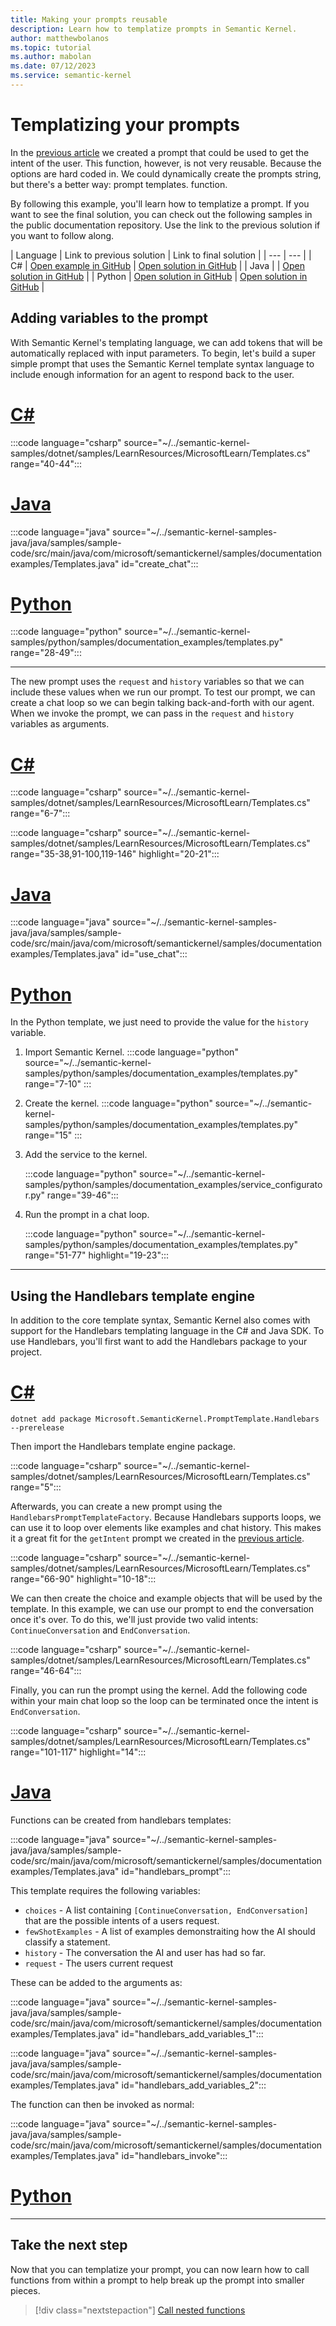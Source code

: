 ```yaml
---
title: Making your prompts reusable
description: Learn how to templatize prompts in Semantic Kernel.
author: matthewbolanos
ms.topic: tutorial
ms.author: mabolan
ms.date: 07/12/2023
ms.service: semantic-kernel
---
```


# Templatizing your prompts

In the [previous article](./your-first-prompt.md) we created a prompt that could be used to get the intent of the user. This function, however, is not very reusable. Because the options are hard coded in. We could dynamically create the prompts string, but there's a better way: prompt templates. function.

By following this example, you'll learn how to templatize a prompt. If you want to see the final solution, you can check out the following samples in the public documentation repository. Use the link to the previous solution if you want to follow along.

| Language  | Link to previous solution | Link to final solution |
| --- | --- |
| C# | [Open example in GitHub](https://github.com/microsoft/semantic-kernel/blob/main/dotnet/samples/LearnResources/MicrosoftLearn/Templates.cs) | [Open solution in GitHub](https://github.com/microsoft/semantic-kernel/blob/main/dotnet/samples/KernelSyntaxExamples/Example31_SerializingPrompts.cs) |
| Java |  | [Open solution in GitHub](https://github.com/microsoft/semantic-kernel/blob/java-v1/java/samples/sample-code/src/main/java/com/microsoft/semantickernel/samples/documentationexamples/Templates.java) |
| Python | [Open solution in GitHub](https://github.com/microsoft/semantic-kernel/blob/main/python/samples/documentation_examples/serializing_prompts.py) | [Open solution in GitHub](https://github.com/microsoft/semantic-kernel/blob/main/python/samples/documentation_examples/templates.py) |

## Adding variables to the prompt
With Semantic Kernel's templating language, we can add tokens that will be automatically replaced with input parameters. To begin, let's build a super simple prompt that uses the Semantic Kernel template syntax language to include enough information for an agent to respond back to the user.

# [C#](#tab/Csharp)

:::code language="csharp" source="~/../semantic-kernel-samples/dotnet/samples/LearnResources/MicrosoftLearn/Templates.cs" range="40-44":::

# [Java](#tab/Java)

:::code language="java" source="~/../semantic-kernel-samples-java/java/samples/sample-code/src/main/java/com/microsoft/semantickernel/samples/documentationexamples/Templates.java" id="create_chat":::

# [Python](#tab/python)

:::code language="python" source="~/../semantic-kernel-samples/python/samples/documentation_examples/templates.py" range="28-49":::

---

The new prompt uses the `request` and `history` variables so that we can include these values when we run our prompt.
To test our prompt, we can create a chat loop so we can begin talking back-and-forth with our agent.
When we invoke the prompt, we can pass in the `request` and `history` variables as arguments.

# [C#](#tab/Csharp)

:::code language="csharp" source="~/../semantic-kernel-samples/dotnet/samples/LearnResources/MicrosoftLearn/Templates.cs" range="6-7":::

:::code language="csharp" source="~/../semantic-kernel-samples/dotnet/samples/LearnResources/MicrosoftLearn/Templates.cs" range="35-38,91-100,119-146" highlight="20-21":::

# [Java](#tab/Java)

:::code language="java" source="~/../semantic-kernel-samples-java/java/samples/sample-code/src/main/java/com/microsoft/semantickernel/samples/documentationexamples/Templates.java" id="use_chat":::

# [Python](#tab/python)

In the Python template, we just need to provide the value for the `history` variable.

1. Import Semantic Kernel.
    :::code language="python" source="~/../semantic-kernel-samples/python/samples/documentation_examples/templates.py" range="7-10" :::

2. Create the kernel.
    :::code language="python" source="~/../semantic-kernel-samples/python/samples/documentation_examples/templates.py" range="15" :::

3. Add the service to the kernel.

    :::code language="python" source="~/../semantic-kernel-samples/python/samples/documentation_examples/service_configurator.py" range="39-46":::

4. Run the prompt in a chat loop.

    :::code language="python" source="~/../semantic-kernel-samples/python/samples/documentation_examples/templates.py" range="51-77" highlight="19-23":::

---

## Using the Handlebars template engine
In addition to the core template syntax, Semantic Kernel also comes with support for the Handlebars templating language in the C# and Java SDK. To use Handlebars, you'll first want to add the Handlebars package to your project.

# [C#](#tab/Csharp)

```console
dotnet add package Microsoft.SemanticKernel.PromptTemplate.Handlebars --prerelease
```

Then import the Handlebars template engine package.

:::code language="csharp" source="~/../semantic-kernel-samples/dotnet/samples/LearnResources/MicrosoftLearn/Templates.cs" range="5":::

Afterwards, you can create a new prompt using the `HandlebarsPromptTemplateFactory`. Because Handlebars supports loops, we can use it to loop over elements like examples and chat history. This makes it a great fit for the `getIntent` prompt we created in the [previous article](./your-first-prompt.md).

:::code language="csharp" source="~/../semantic-kernel-samples/dotnet/samples/LearnResources/MicrosoftLearn/Templates.cs" range="66-90" highlight="10-18":::

We can then create the choice and example objects that will be used by the template. In this example, we can use our prompt to end the conversation once it's over. To do this, we'll just provide two valid intents: `ContinueConversation` and `EndConversation`.

:::code language="csharp" source="~/../semantic-kernel-samples/dotnet/samples/LearnResources/MicrosoftLearn/Templates.cs" range="46-64":::

Finally, you can run the prompt using the kernel. Add the following code within your main chat loop so the loop can be terminated once the intent is `EndConversation`.

:::code language="csharp" source="~/../semantic-kernel-samples/dotnet/samples/LearnResources/MicrosoftLearn/Templates.cs" range="101-117" highlight="14":::

# [Java](#tab/Java)

Functions can be created from handlebars templates:

:::code language="java" source="~/../semantic-kernel-samples-java/java/samples/sample-code/src/main/java/com/microsoft/semantickernel/samples/documentationexamples/Templates.java" id="handlebars_prompt":::

This template requires the following variables:
- `choices` -  A list containing `[ContinueConversation, EndConversation]` that are the possible intents of a users request.
- `fewShotExamples` - A list of examples demonstraiting how the AI should classify a statement.
- `history` - The conversation the AI and user has had so far.
- `request` - The users current request

These can be added to the arguments as:

:::code language="java" source="~/../semantic-kernel-samples-java/java/samples/sample-code/src/main/java/com/microsoft/semantickernel/samples/documentationexamples/Templates.java" id="handlebars_add_variables_1":::

:::code language="java" source="~/../semantic-kernel-samples-java/java/samples/sample-code/src/main/java/com/microsoft/semantickernel/samples/documentationexamples/Templates.java" id="handlebars_add_variables_2":::

The function can then be invoked as normal:

:::code language="java" source="~/../semantic-kernel-samples-java/java/samples/sample-code/src/main/java/com/microsoft/semantickernel/samples/documentationexamples/Templates.java" id="handlebars_invoke":::

# [Python](#tab/python)

<!-- empty for now -->

---

## Take the next step
Now that you can templatize your prompt, you can now learn how to call functions from within
a prompt to help break up the prompt into smaller pieces.

> [!div class="nextstepaction"]
> [Call nested functions](./calling-nested-functions.md)

